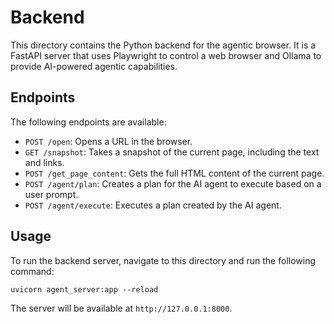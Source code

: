 # Backend

This directory contains the Python backend for the agentic browser. It is a FastAPI server that uses Playwright to control a web browser and Ollama to provide AI-powered agentic capabilities.

## Endpoints

The following endpoints are available:

*   `POST /open`: Opens a URL in the browser.
*   `GET /snapshot`: Takes a snapshot of the current page, including the text and links.
*   `POST /get_page_content`: Gets the full HTML content of the current page.
*   `POST /agent/plan`: Creates a plan for the AI agent to execute based on a user prompt.
*   `POST /agent/execute`: Executes a plan created by the AI agent.

## Usage

To run the backend server, navigate to this directory and run the following command:

```
uvicorn agent_server:app --reload
```

The server will be available at `http://127.0.0.1:8000`.
